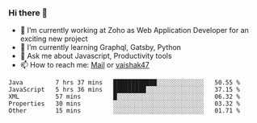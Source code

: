 ### Hi there 👋

- 🔭 I’m currently working at Zoho as Web Application Developer for an exciting new project
- 🌱 I’m currently learning Graphql, Gatsby, Python
- 💬 Ask me about Javascript, Productivity tools 
- 📫 How to reach me: [Mail](mailto:kvaishak007@gmail.com) or [vaishak47](https://twitter.com/vaishak47)

<!--START_SECTION:waka-->
```text
Java         7 hrs 37 mins   ████████████░░░░░░░░░░░░░   50.55 % 
JavaScript   5 hrs 36 mins   █████████░░░░░░░░░░░░░░░░   37.15 % 
XML          57 mins         █░░░░░░░░░░░░░░░░░░░░░░░░   06.32 % 
Properties   30 mins         ░░░░░░░░░░░░░░░░░░░░░░░░░   03.32 % 
Other        15 mins         ░░░░░░░░░░░░░░░░░░░░░░░░░   01.71 %
```
<!--END_SECTION:waka-->

